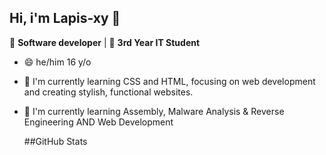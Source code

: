 ## Hi, i'm Lapis-xy 👋

🎯 **Software developer** | 🤖 **3rd Year IT Student**
- 😄 he/him 16 y/o
- 🔭 I'm currently learning CSS and HTML, focusing on web development and creating stylish, functional websites.
- 🌱 I'm currently learning Assembly, Malware Analysis & Reverse Engineering AND Web Development

  ##GitHub Stats

<!--
**Lapis-xy/Lapis-xy** is a ✨ _special_ ✨ repository because its `README.md` (this file) appears on your GitHub profile.

Here are some ideas to get you started:

- 🔭 I’m currently working on ...
- 🌱 I’m currently learning ...
- 👯 I’m looking to collaborate on ...
- 🤔 I’m looking for help with ...
- 💬 Ask me about ...
- 📫 How to reach me: ...
- 😄 Pronouns: ...
- ⚡ Fun fact: ...
-->
